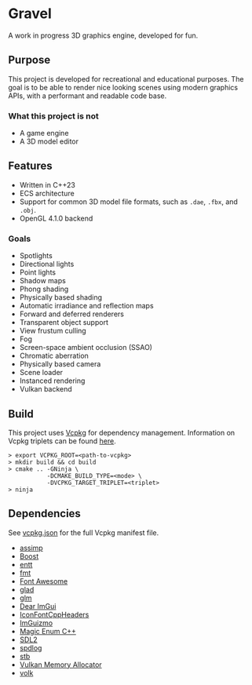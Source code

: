 # Gravel

A work in progress 3D graphics engine, developed for fun.

## Purpose

This project is developed for recreational and educational purposes.
The goal is to be able to render nice looking scenes using modern graphics APIs, with a performant and readable code base.

### What this project is not

* A game engine
* A 3D model editor

## Features

* Written in C++23
* ECS architecture
* Support for common 3D model file formats, such as `.dae`, `.fbx`, and `.obj`.
* OpenGL 4.1.0 backend

### Goals

* Spotlights
* Directional lights
* Point lights
* Shadow maps
* Phong shading
* Physically based shading
* Automatic irradiance and reflection maps
* Forward and deferred renderers
* Transparent object support
* View frustum culling
* Fog
* Screen-space ambient occlusion (SSAO)
* Chromatic aberration
* Physically based camera
* Scene loader
* Instanced rendering
* Vulkan backend

## Build

This project uses [Vcpkg](https://github.com/microsoft/vcpkg) for dependency management.
Information on Vcpkg triplets can be found [here](https://github.com/microsoft/vcpkg/docs/users/triplets.md).

```
> export VCPKG_ROOT=<path-to-vcpkg>
> mkdir build && cd build
> cmake .. -GNinja \
           -DCMAKE_BUILD_TYPE=<mode> \
           -DVCPKG_TARGET_TRIPLET=<triplet>
> ninja
```

## Dependencies

See [vcpkg.json](vcpkg.json) for the full Vcpkg manifest file.

* [assimp](https://github.com/assimp/assimp)
* [Boost](https://www.boost.org/)
* [entt](https://github.com/skypjack/entt)
* [fmt](https://github.com/fmtlib/fmt)
* [Font Awesome](https://github.com/FortAwesome/Font-Awesome)
* [glad](https://github.com/Dav1dde/glad)
* [glm](https://github.com/g-truc/glm)
* [Dear ImGui](https://github.com/ocornut/imgui)
* [IconFontCppHeaders](https://github.com/juliettef/IconFontCppHeaders)
* [ImGuizmo](https://github.com/CedricGuillemet/ImGuizmo)
* [Magic Enum C++](https://github.com/Neargye/magic_enum)
* [SDL2](https://github.com/libsdl-org/SDL)
* [spdlog](https://github.com/gabime/spdlog)
* [stb](https://github.com/nothings/stb)
* [Vulkan Memory Allocator](https://github.com/GPUOpen-LibrariesAndSDKs/VulkanMemoryAllocator) 
* [volk](https://github.com/gnuradio/volk)
